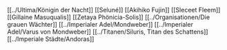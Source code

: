 [[../Ultima/Königin der Nacht]]
[[Seluné]]
[[Akihiko Fujin]]
[[Sleceet Fleem]]
[[Gillaine Masuqualis]]
[[Zetaya Phönicia-Solis]]
[[../Organisationen/Die grauen Wächter]]
[[../Imperialer Adel/Mondweber]]
[[../Imperialer Adel/Varus von Mondweber]]
[[../Titanen/Siluris, Titan des Schattens]]
[[../Imperiale Städte/Andoras]]
